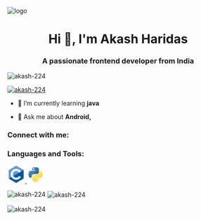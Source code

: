 ![logo]([image](https://user-images.githubusercontent.com/81566150/197326081-d7491c15-8359-4e97-a7a0-faccd0c13765.png))
<h1 align="center">Hi 👋, I'm Akash Haridas</h1>
<h3 align="center">A passionate frontend developer from India</h3>

<p align="left"> <img src="https://komarev.com/ghpvc/?username=akash-224&label=Profile%20views&color=0e75b6&style=flat" alt="akash-224" /> </p>

<p align="left"> <a href="https://github.com/ryo-ma/github-profile-trophy"><img src="https://github-profile-trophy.vercel.app/?username=akash-224" alt="akash-224" /></a> </p>

- 🌱 I’m currently learning **java**

- 💬 Ask me about **Android,**

<h3 align="left">Connect with me:</h3>
<p align="left">
</p>

<h3 align="left">Languages and Tools:</h3>
<p align="left"> <a href="https://www.cprogramming.com/" target="_blank" rel="noreferrer"> <img src="https://raw.githubusercontent.com/devicons/devicon/master/icons/c/c-original.svg" alt="c" width="40" height="40"/> </a> <a href="https://www.python.org" target="_blank" rel="noreferrer"> <img src="https://raw.githubusercontent.com/devicons/devicon/master/icons/python/python-original.svg" alt="python" width="40" height="40"/> </a> </p>

<p><img align="left" src="https://github-readme-stats.vercel.app/api/top-langs?username=akash-224&show_icons=true&locale=en&layout=compact" alt="akash-224" /></p>

<p>&nbsp;<img align="center" src="https://github-readme-stats.vercel.app/api?username=akash-224&show_icons=true&locale=en" alt="akash-224" /></p>

<p><img align="center" src="https://github-readme-streak-stats.herokuapp.com/?user=akash-224&" alt="akash-224" /></p>
